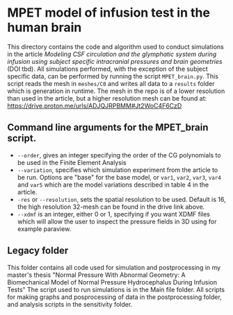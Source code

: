 # MPET model of infusion test in the human brain
This directory contains the code and algorithm used to conduct simulations in the article _Modeling CSF circulation and the glymphatic system during infusion using subject specific intracranial pressures and brain geometries_ (DOI tbd). 
All simulations performed, with the exception of the subject specific data, can be performed by running the script ```MPET_brain.py```. This script reads the mesh in ```meshes/C0``` and writes all data to a ```results``` folder which is generation in runtime. The mesh in the repo is of a lower resolution than used in the article, but a higher resolution mesh can be found at: https://drive.proton.me/urls/ADJQJRPBMM#Jt2WoC4F6CzD

## Command line arguments for the MPET_brain script. 
- ```--order```, gives an integer specifying the order of the CG polynomials to be used in the Finite Element Analysis
- ```--variation```, specifies which simulation experiment from the article to be run. Options are "base" for the base model, or ```var1```, ```var2```, ```var3```, ```var4``` and ```var5``` which are the model variations described in table 4 in the article.
- ```-res``` or ```--resolution```, sets the spatial resolution to be used. Default is 16, the high resolution 32-mesh can be found in the drive link above. 
- ```--xdmf``` is an integer, either 0 or 1, specifying if you want XDMF files which will allow the user to inspect the pressure fields in 3D using for example paraview. 


## Legacy folder
This folder contains all code used for simulation and postprocessing in my master's thesis "Normal Pressure With Abnormal Geometry: A Biomechanical Model of Normal Pressure Hydrocephalus During Infusion Tests"
The script used to run simulations is in the Main file folder. All scripts for making graphs and posprocessing of data in the postprocessing folder, and analysis scripts in the sensitivity folder.
